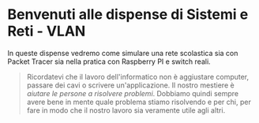 # Benvenuti alle dispense di Sistemi e Reti - VLAN

In queste dispense vedremo come simulare una rete scolastica sia con Packet Tracer sia nella pratica con Raspberry PI e switch reali.

> Ricordatevi che il lavoro dell'informatico non è aggiustare computer, passare dei cavi o scrivere un'applicazione. Il nostro mestiere è _aiutare le persone a risolvere problemi_. Dobbiamo quindi sempre avere bene in mente quale problema stiamo risolvendo e per chi, per fare in modo che il nostro lavoro sia veramente utile agli altri.
